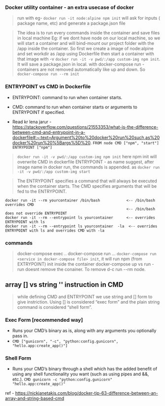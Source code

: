 ### Docker utility container - an extra usecase of docker
> run with eg- `docker run -it node:alpine npm init` will ask for inputs ( package name, etc) and generate a package.json file


> The idea is to run every commands inside the container and save files in local machine
> Eg: if we dont have node on our local machine, so we will start a container and will bind-mount our project folder with the /app inside the container. So first we create a image of node:alpine and set workdir as /app using Dockerfile
then start a container with that image with -v `docker run -it -v pwd/:/app custom-img npm init`. It will save a package.json in local.
> with docker-compose run - containers are not removed automatically like up and down. So   `docker-compose run --rm init`  

### ENTRYPOINT vs CMD in Dockerfile

- ENTRYPOINT: command to run when container starts.
- CMD: command to run when container starts or arguments to ENTRYPOINT if specified.


- Read kr lena jarur - https://stackoverflow.com/questions/21553353/what-is-the-difference-between-cmd-and-entrypoint-in-a-dockerfile#:~:text=Argument%20to%20docker%20run%20such,as%20docker%20run%20%5Bargs%5D%20.
`
FROM node
CMD ["npm", "start"]
ENTRYPOINT ["npm"]
`
> `docker run -it -v pwd/:/app custom-img npm init` here npm init will overwrite CMD in dockerfile
> ENTRYPOINT - as name suggest, after image name in docker run, the commands is appended. as `docker run -it -v pwd/:/app custom-img start`

> The ENTRYPOINT specifies a command that will always be executed when the container starts. The CMD specifies arguments that will be fed to the ENTRYPOINT.
```
docker run -it --rm yourcontainer /bin/bash            <-- /bin/bash overrides CMD
                                                       <-- /bin/bash does not override ENTRYPOINT
docker run -it --rm --entrypoint ls yourcontainer      <-- overrides ENTRYPOINT with ls
docker run -it --rm --entrypoint ls yourcontainer  -la  <-- overrides ENTRYPOINT with ls and overrides CMD with -la
```
### commands 
> docker-compose exec ..
> docker-compose run ... `docker-compose run <service in docker-compose file> init`, it will run npm (from EXTRYPOINT) init inside the container
> docker-compose up vs run - run doesnt remove the conainer. To remove d-c run --rm node.

## array [] vs string '' instruction in CMD

> while defining CMD and ENTRYPOINT we use string and [] form to give instriction. 
> Using [] is considered “exec form” and the plain string command is considered “shell form”.
### Exec Form [recommended way]
- Runs your CMD’s binary as is, along with any arguments you optionally pass in.
- `CMD ["gunicorn", "-c", "python:config.gunicorn", "hello.app:create_app()"]`
### Shell Form
- Runs your CMD’s binary through a shell which has the added benefit of using any shell functionality you want (such as using pipes and &&, etc.).
`CMD gunicorn -c "python:config.gunicorn" "hello.app:create_app()"`

ref - https://nickjanetakis.com/blog/docker-tip-63-difference-between-an-array-and-string-based-cmd